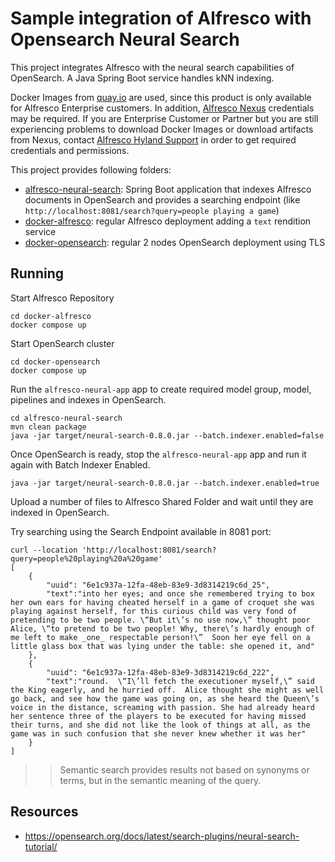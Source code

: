 # Sample integration of Alfresco with Opensearch Neural Search

This project integrates Alfresco with the neural search capabilities of OpenSearch. A Java Spring Boot service handles kNN indexing.

Docker Images from [quay.io](https://quay.io/organization/alfresco) are used, since this product is only available for Alfresco Enterprise customers. In addition, [Alfresco Nexus](https://nexus.alfresco.com) credentials may be required. If you are Enterprise Customer or Partner but you are still experiencing problems to download Docker Images or download artifacts from Nexus, contact [Alfresco Hyland Support](https://community.hyland.com) in order to get required credentials and permissions.

This project provides following folders:

* [alfresco-neural-search](alfresco-neural-search): Spring Boot application that indexes Alfresco documents in OpenSearch and provides a searching endpoint (like `http://localhost:8081/search?query=people playing a game`)
* [docker-alfresco](docker-alfresco): regular Alfresco deployment adding a `text` rendition service
* [docker-opensearch](docker-opensearch): regular 2 nodes OpenSearch deployment using TLS

## Running

Start Alfresco Repository

```
cd docker-alfresco
docker compose up
```

Start OpenSearch cluster

```
cd docker-opensearch
docker compose up
```

Run the `alfresco-neural-app` app to create required model group, model, pipelines and indexes in OpenSearch.

```
cd alfresco-neural-search
mvn clean package
java -jar target/neural-search-0.8.0.jar --batch.indexer.enabled=false
```

Once OpenSearch is ready, stop the `alfresco-neural-app` app and run it again with Batch Indexer Enabled.

```
java -jar target/neural-search-0.8.0.jar --batch.indexer.enabled=true
```

Upload a number of files to Alfresco Shared Folder and wait until they are indexed in OpenSearch.

Try searching using the Search Endpoint available in 8081 port:

```
curl --location 'http://localhost:8081/search?query=people%20playing%20a%20game'
[
    {
        "uuid": "6e1c937a-12fa-48eb-83e9-3d8314219c6d_25",
        "text":"into her eyes; and once she remembered trying to box her own ears for having cheated herself in a game of croquet she was playing against herself, for this curious child was very fond of pretending to be two people. \“But it\’s no use now,\” thought poor Alice, \“to pretend to be two people! Why, there\’s hardly enough of me left to make _one_ respectable person!\”  Soon her eye fell on a little glass box that was lying under the table: she opened it, and"
    },
    {
        "uuid": "6e1c937a-12fa-48eb-83e9-3d8314219c6d_222",
        "text":"round.  \“I\’ll fetch the executioner myself,\” said the King eagerly, and he hurried off.  Alice thought she might as well go back, and see how the game was going on, as she heard the Queen\’s voice in the distance, screaming with passion. She had already heard her sentence three of the players to be executed for having missed their turns, and she did not like the look of things at all, as the game was in such confusion that she never knew whether it was her"
    }
]
```

>> Semantic search provides results not based on synonyms or terms, but in the semantic meaning of the query.


## Resources

* https://opensearch.org/docs/latest/search-plugins/neural-search-tutorial/
